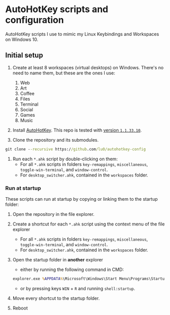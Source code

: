 # AutoHotKey scripts and configuration

AutoHotKey scripts I use to mimic my Linux Keybindings and Workspaces on Windows 10.


## Initial setup

1. Create at least 8 workspaces (virtual desktops) on Windows.
    There's no need to name them, but these are the ones I use:
    1. Web
    2. Art
    3. Coffee
    4. Files
    5. Terminal
    6. Social
    7. Games
    8. Music

1. Install [AutoHotKey](https://www.autohotkey.com).
    This repo is tested with [version `1.1.33.10`](https://www.autohotkey.com/download/1.1/AutoHotkey_1.1.33.10_setup.exe).

1. Clone the repository and its submodules.
```cmd
git clone --recursive https://github.com/lu0/autohotkey-config
```

1. Run each `*.ahk` script by double-clicking on them:
    - For all `*.ahk` scripts in folders `key-remappings`, `miscellaneous`, `toggle-win-terminal`, and `window-control`.
    - For `desktop_switcher.ahk`, contained in the `workspaces` folder.


### Run at startup

These scripts can run at startup by copying or linking them to the startup folder:

1. Open the repository in the file explorer.
1. Create a shortcut for each `*.ahk` script using the context menu of the file explorer
    - For all `*.ahk` scripts in folders `key-remappings`, `miscellaneous`, `toggle-win-terminal`, and `window-control`.
    - For `desktop_switcher.ahk`, contained in the `workspaces` folder.
1. Open the startup folder in **another** explorer

   - either by running the following command in CMD:
    ```cmd
    explorer.exe %APPDATA%\Microsoft\Windows\Start Menu\Programs\Startup
    ```

   - or by pressing keys `WIN` + `R` and running `shell:startup`.

1. Move every shortcut to the startup folder.
1. Reboot
